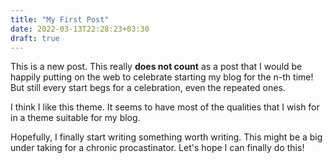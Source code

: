 ```yaml
---
title: "My First Post"
date: 2022-03-13T22:28:23+03:30
draft: true
---
```


This is a new post. This really **does not count** as a post that I would be happily putting on the web to celebrate starting my blog for the n-th time! But still every start begs for a celebration, even the repeated ones.

I think I like this theme. It seems to have most of the qualities that I wish for in a theme suitable for my blog.

Hopefully, I finally start writing something worth writing. This might be a big under taking for a chronic procastinator. Let's hope I can finally do this!